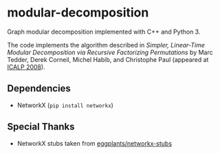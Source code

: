 # modular-decomposition

Graph modular decomposition implemented with C++ and Python 3. 

The code implements the algorithm described in *Simpler, Linear-Time Modular Decomposition via Recursive Factorizing Permutations*
by Marc Tedder, Derek Corneil, Michel Habib, and Christophe Paul (appeared at [ICALP 2008](https://link.springer.com/chapter/10.1007/978-3-540-70575-8_52)).

## Dependencies

- NetworkX (`pip install networkx`)

## Special Thanks

- NetworkX stubs taken from [eggplants/networkx-stubs](https://github.com/eggplants/networkx-stubs)

